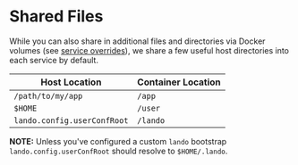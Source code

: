 Shared Files
============

While you can also share in additional files and directories via Docker volumes (see [service overrides](./services.md#overrides)), we share a few useful host directories into each service by default.

| Host Location | Container Location |
| -- | -- |
| `/path/to/my/app` | `/app` |
| `$HOME` | `/user` |
| `lando.config.userConfRoot` | `/lando` |

**NOTE:** Unless you've configured a custom `lando` bootstrap `lando.config.userConfRoot` should resolve to `$HOME/.lando`.

